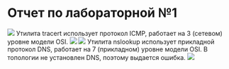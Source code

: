 # Отчет по лабораторной №1
![](http://www.imageup.ru/img187/2938251/top.png)
Утилита tracert использует протокол ICMP, работает на 3 (сетевом) уровне модели OSI.
![](http://www.imageup.ru/img187/2938253/trac.png)
![](http://www.imageup.ru/img187/2938254/trac2.png)
Утилита nslookup использует прикладной протокол DNS, работает на 7 (прикладном) уровне модели OSI.
В топологии не установлен DNS, поэтому выдается ошибка.
![](http://www.imageup.ru/img187/2938256/ns.png)
